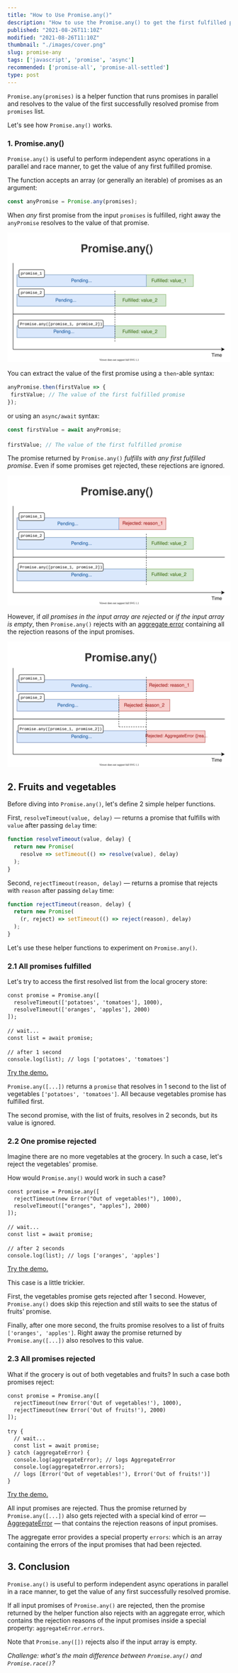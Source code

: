 ```yaml
---
title: "How to Use Promise.any()"
description: "How to use the Promise.any() to get the first fulfilled promise from an array of promises."
published: "2021-08-26T11:10Z"
modified: "2021-08-26T11:10Z"
thumbnail: "./images/cover.png"
slug: promise-any
tags: ['javascript', 'promise', 'async']
recommended: ['promise-all', 'promise-all-settled']
type: post
---
```


`Promise.any(promises)` is a helper function that runs promises in parallel and resolves to the value of the first successfully resolved promise from `promises` list.  

Let's see how `Promise.any()` works.  

<Affiliate type="traversyJavaScript" />

### 1. Promise.any()

`Promise.any()` is useful to perform independent async operations in a parallel and race manner, to get the value of any first fulfilled promise.  

The function accepts an array (or generally an iterable) of promises as an argument:

```javascript
const anyPromise = Promise.any(promises);
```

When *any* first promise from the input `promises` is fulfilled, right away the `anyPromise` resolves to the value of that promise. 

![Promise.any(): All fulfilled](./images/all-fulfilled-2.svg)

You can extract the value of the first promise using a `then`-able syntax:

```javascript
anyPromise.then(firstValue => {
 firstValue; // The value of the first fulfilled promise
});
```

or using an `async/await` syntax:  

```javascript
const firstValue = await anyPromise;

firstValue; // The value of the first fulfilled promise
```

The promise returned by `Promise.any()` *fulfills with any first fulfilled promise*. Even if some promises get rejected, these rejections are ignored.  

![Promise.any(): First fulfilled, rejected ignored](./images/rejected-ignored-3.svg)

However, if *all promises in the input array are rejected* or *if the input array is empty*, then `Promise.any()` rejects with an [aggregate error](https://developer.mozilla.org/en-US/docs/Web/JavaScript/Reference/Global_Objects/AggregateError) containing all the rejection reasons of the input promises.  

![Promise.any(): All rejected](./images/all-rejected-2.svg)

## 2. Fruits and vegetables

Before diving into `Promise.any()`, let's define 2 simple helper functions.  

First, `resolveTimeout(value, delay)` &mdash; returns a promise that fulfills with `value` after passing `delay` time:

```javascript
function resolveTimeout(value, delay) {
  return new Promise(
    resolve => setTimeout(() => resolve(value), delay)
  );
}
```

Second, `rejectTimeout(reason, delay)` &mdash; returns a promise that rejects with `reason` after passing `delay` time:

```javascript 
function rejectTimeout(reason, delay) {
  return new Promise(
    (r, reject) => setTimeout(() => reject(reason), delay)
  );
}
```

Let's use these helper functions to experiment on `Promise.any()`.  

### 2.1 All promises fulfilled

Let's try to access the first resolved list from the local grocery store:

```javascript{1,2}
const promise = Promise.any([
  resolveTimeout(['potatoes', 'tomatoes'], 1000),
  resolveTimeout(['oranges', 'apples'], 2000)
]);

// wait...
const list = await promise;

// after 1 second
console.log(list); // logs ['potatoes', 'tomatoes']
```

[Try the demo.](https://codesandbox.io/s/first-fulfilled-w89h7?file=/src/index.js)

`Promise.any([...])` returns a `promise` that resolves in 1 second to the list of vegetables `['potatoes', 'tomatoes']`. All because vegetables promise has fulfilled first.  

The second promise, with the list of fruits, resolves in 2 seconds, but its value is ignored.  

### 2.2 One promise rejected

Imagine there are no more vegetables at the grocery. In such a case, let's reject the vegetables' promise.  

How would `Promise.any()` would work in such a case?  

```javascript{1}
const promise = Promise.any([
  rejectTimeout(new Error("Out of vegetables!"), 1000),
  resolveTimeout(["oranges", "apples"], 2000)
]);

// wait...
const list = await promise;

// after 2 seconds
console.log(list); // logs ['oranges', 'apples']
```

[Try the demo.](https://codesandbox.io/s/one-rejected-dkxrw?file=/src/index.js)

This case is a little trickier.  

First, the vegetables promise gets rejected after 1 second. However, `Promise.any()` does skip this rejection and still waits to see the status of fruits' promise.  

Finally, after one more second, the fruits promise resolves to a list of fruits `['oranges', 'apples']`. Right away the promise returned by `Promise.any([...])` also resolves to this value.  

### 2.3 All promises rejected

What if the grocery is out of both vegetables and fruits? In such a case both promises reject:

```javascript{1-2}
const promise = Promise.any([
  rejectTimeout(new Error('Out of vegetables!'), 1000),
  rejectTimeout(new Error('Out of fruits!'), 2000)
]);

try {
  // wait...
  const list = await promise;
} catch (aggregateError) {
  console.log(aggregateError); // logs AggregateError
  console.log(aggregateError.errors); 
  // logs [Error('Out of vegetables!'), Error('Out of fruits!')]
}
```

[Try the demo.](https://codesandbox.io/s/all-rejected-fbwgu?file=/src/index.js:283-297)

All input promises are rejected. Thus the promise returned by `Promise.any([...])` also gets rejected with a special kind of error &mdash; [AggregateError](https://developer.mozilla.org/en-US/docs/Web/JavaScript/Reference/Global_Objects/AggregateError) &mdash; that contains the rejection reasons of input promises. 

The aggregate error provides a special property `errors`: which is an array containing the errors of the input promises that had been rejected.  

## 3. Conclusion

`Promise.any()` is useful to perform independent async operations in parallel in a race manner, to get the value of any first successfully resolved promise.  

If all input promises of `Promise.any()` are rejected, then the promise returned by the helper function also rejects with an aggregate error, which contains the rejection reasons of the input promises inside a special property: `aggregateError.errors`.  

Note that `Promise.any([])` rejects also if the input array is empty.  

*Challenge: what's the main difference between `Promise.any()` and `Promise.race()`?*
